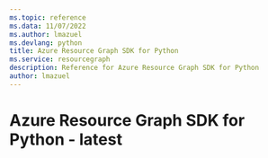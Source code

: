 ```yaml
---
ms.topic: reference
ms.data: 11/07/2022
ms.author: lmazuel
ms.devlang: python
title: Azure Resource Graph SDK for Python
ms.service: resourcegraph
description: Reference for Azure Resource Graph SDK for Python
author: lmazuel
---
```

# Azure Resource Graph SDK for Python - latest